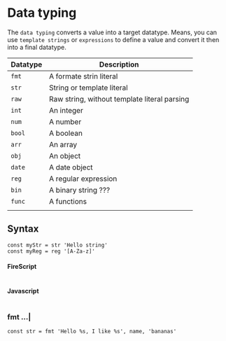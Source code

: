 Data typing
===========

The `data typing` converts a value into a target datatype.
Means, you can use `template strings` or `expressions` to define a value and convert it then into a final datatype.

| Datatype | Description                                 |
| -------- | -------------------------------------------- |
| `fmt`    | A formate strin literal                      |
| `str`    | String or template literal                   |
| `raw`    | Raw string, without template literal parsing |
| `int`    | An integer                                   |
| `num`    | A number                                     |
| `bool`   | A boolean                                    |
| `arr`    | An array                                     |
| `obj`    | An object                                    |
| `date`   | A date object                                |
| `reg`    | A regular expression                         |
| `bin`    | A binary string ???                          |
| `func`   | A functions                                  |
|          |                                              |


Syntax
------

```
const myStr = str 'Hello string'
const myReg = reg '[A-Za-z]'
```

#### FireScript

```fire

```

#### Javascript

```js

```

### fmt <str> ...<args>|<arr>

```fire
const str = fmt 'Hello %s, I like %s', name, 'bananas'
```
